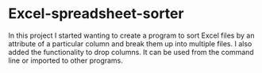 # Excel-spreadsheet-sorter

In this project I started wanting to create a program to sort Excel files by an attribute of a particular column and break them up into multiple files.  I also added the functionality to drop columns.  It can be used from the command line or imported to other programs.

